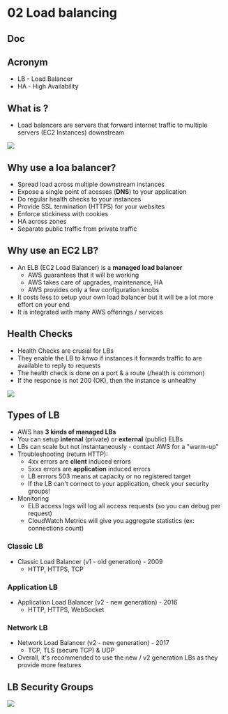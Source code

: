 # 02 Load balancing

## Doc

## Acronym
* LB - Load Balancer
* HA - High Availability

## What is ?
* Load balancers are servers that forward internet traffic to multiple servers (EC2 Instances) downstream

[<img src="https://i.imgur.com/FaGoVIg.png">](https://i.imgur.com/FaGoVIg.png)

## Why use a loa balancer?
* Spread load across multiple downstream instances
* Expose a single point of acesses (**DNS**) to your application
* Do regular health checks to your instances
* Provide SSL termination (HTTPS) for your websites
* Enforce stickiness with cookies
* HA across zones
* Separate public traffic from private traffic

## Why use an EC2 LB?
* An ELB (EC2 Load Balancer) is a **managed load balancer**
    * AWS guarantees that it will be working
    * AWS takes care of upgrades, maintenance, HA
    * AWS provides only a few configuration knobs
* It costs less to setup your own load balancer but it will be a lot more effort on your end
* It is integrated with many AWS offerings / services

## Health Checks 
* Health Checks are crusial for LBs
* They enable the LB to knwo if instances it forwards traffic to are available to reply to requests
* The health check is done on a port & a route (/health is common)
* If the response is not 200 (OK), then the instance is unhealthy

[<img src="https://i.imgur.com/O7EMFQM.png">](https://i.imgur.com/O7EMFQM.png)

## Types of LB
* AWS has **3 kinds of managed LBs**
* You can setup **internal** (private) or **external** (public) ELBs
* LBs can scale but not instantaneously - contact AWS for a "warm-up"
* Troubleshooting (return HTTP):
    * 4xx errors are **client** induced errors
    * 5xxx errors are **application** induced errors
    * LB errrors 503 means at capacity or no registered target
    * If the LB can't connect to your application, check your security groups!
* Monitoring 
    * ELB access logs will log all access requests (so you can debug per request)
    * CloudWatch Metrics will give you aggregate statistics (ex: connections count)

### Classic LB 
* Classic Load Balancer (v1 - old generation) - 2009
    * HTTP, HTTPS, TCP

### Application LB
* Application Load Balancer (v2 - new generation) - 2016
    * HTTP, HTTPS, WebSocket
    
### Network LB
* Network Load Balancer (v2 - new generation) - 2017
    * TCP, TLS (secure TCP) & UDP
* Overall, it's recommended to use the new / v2 generation LBs as they provide more features

## LB Security Groups

[<img src="https://i.imgur.com/3V6zgOR.png">](https://i.imgur.com/3V6zgOR.png)
